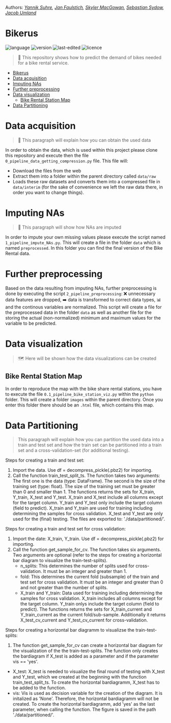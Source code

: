 Authors: *[Yannik Suhre](https://github.com/Estreuselito), [Jan Faulstich](https://github.com/TazTornadoo), [Skyler MacGowan](https://github.com/Schuyler-lab), [Sebastian Sydow](https://gitlab.com/sydow), [Jacob Umland](https://gitlab.com/jacobumland)*

# Bikerus

![language](https://img.shields.io/badge/language-Python%20%7C%20Docker-blue)
![version](https://img.shields.io/badge/version-v0.0.1-yellow)
![last-edited](https://img.shields.io/badge/last%20edited-02.11.2020-green)
![licence](https://img.shields.io/badge/licence-GPLv3-red)

> 🚴 This repository shows how to predict the demand of bikes needed for a bike rental service.

- [Bikerus](#bikerus)
- [Data acquisition](#data-acquisition)
- [Imputing NAs](#imputing-nas)
- [Further preprocessing](#further-preprocessing)
- [Data visualization](#data-visualization)
  - [Bike Rental Station Map](#bike-rental-station-map)
- [Data Partitioning](#data-partitioning)

# Data acquisition

> 💾 This paragraph will explain how you can obtain the used data

In order to obtain the data, which is used within this project please clone this repository and execute then the file `0_pipeline_data_getting_compression.py` file. This file will:
- Download the files from the web
- Extract them into a folder within the parent directory called `data/raw`
- Loads these raw datasets and converts them into a compressed file in `data/interim` (for the sake of convenience we left the raw data there, in order you want to change things).

# Imputing NAs

> 🥋 This paragraph will show how NAs are imputed

In order to impute your own missing values please execute the script named `1_pipeline_impute_NAs.py`. This will create a file in the folder `data` which is named `preprocessed`. In this folder you can find the final version of the Bike Rental data.

# Further preprocessing

Based on the data resulting from imputing NAs, further preprocessing is done by executing the script `2_pipeline_preprocessing`: ❌ unnecessary data features are dropped, ➡️ data is transformed to correct data types, 📊 and the continous variables are normalized. This script will create a file for the preprocessed data in the folder `data` as well as another file for the storing the actual (non-normalized) minimum and maximum values for the variable to be predicted.

# Data visualization

> 🗺️ Here will be shown how the data visualizations can be created

## Bike Rental Station Map

In order to reproduce the map with the bike share rental stations, you have to execute the file `0.1_pipeline_bike_station_viz.py` within the `python` folder. This will create a folder `images` within the parent directory. Once you enter this folder there should be an `.html` file, which contains this map.

# Data Partitioning

> This paragraph will explain how you can partition the used data into a train and test set and how the
train set can be partitioned into a train set and a cross-validation-set (for additional testing).

Steps for creating a train and test set:
1. Import the data. Use df = decompress_pickle(<path>.pbz2) for importing.
2. Call the function train_test_split_ts. 
    The function takes two arguments: The first one is the data (type: DataFrame). The second is the size of the training set (type: float). The size of the training set must be greater than 0 and smaller than 1.
    The functions returns the sets for X_train, Y_train, X_test and Y_test. X_train and X_test include all columns except for the target column. Y_train and Y_test only include the target column (field to predict). X_train and Y_train are used for training including determining the samples for cross validation. X_test and Y_test are only used for the (final) testing. The files are exported to: './data/partitioned/'.

Steps for creating a train and test set for cross validation:
1. Import the date: X_train, Y_train. Use df = decompress_pickle(<path>.pbz2) for importing.
2. Call the function get_sample_for_cv.
    The function takes six arguments. Two arguments are optional (refer to the steps for creating a horizontal bar diagram to visualize the train-test-splits). 
    - n_splits: This determines the number of splits used for cross-validation. It must be an integer and greater than 1.
    - fold: This determines the current fold (subsample) of the train and test set for cross validation.
      It must be an integer and greater than 0 and not greater than the number of splits.
    - X_train and Y_train: Data used for training including determining the samples for cross validation. X_train includes all columns except for the target column. Y_train onlys include the target column (field to predict).
    The functions returns the sets for X_train_current and Y_train_current as the current fold/sub-sample. Additionally it returns X_test_cv_current and Y_test_cv_current for cross-validation.

Steps for creating a horizontal bar diagramm to visualizse the train-test-splits:
1. The function get_sample_for_cv can create a horizontal bar diagram for the visualization of the
the train-test-splits. The function only creates the bardiagram if X_test is added as a parameter and if the parameter vis == 'yes'.
- X_test: X_test is needed to visualize the final round of testing with X_test and Y_test, which we created at the beginning with the function train_test_split_ts. To create the horizontal bardiagramm, X_test has to be added to the function.
- vis: Vis is used as decision variable for the creation of the diagram. It is initalized as 'None'. Therefore, the horizontal bardiagramm will not be created. To create the horizontal bardiagramm, add 'yes' as the last parameter, when calling the function. The figure is saved in the path './data/partitioned/'.
